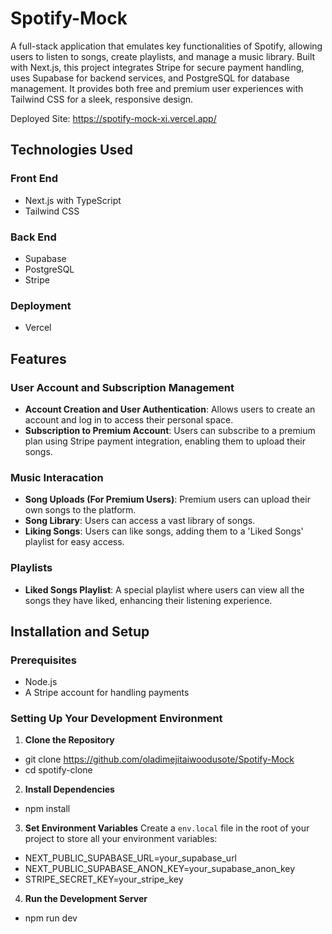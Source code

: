 # Spotify-Mock

A full-stack application that emulates key functionalities of Spotify, allowing users to listen to songs, create playlists, and manage a music library. Built with Next.js, this project integrates Stripe for secure payment handling, uses Supabase for backend services, and PostgreSQL for database management. It provides both free and premium user experiences with Tailwind CSS for a sleek, responsive design.

Deployed Site: https://spotify-mock-xi.vercel.app/

## Technologies Used

### Front End

- Next.js with TypeScript
- Tailwind CSS

### Back End

- Supabase
- PostgreSQL
- Stripe

### Deployment

- Vercel

## Features
### User Account and Subscription Management
- **Account Creation and User Authentication**: Allows users to create an account and log in to access their personal space.
- **Subscription to Premium Account**: Users can subscribe to a premium plan using Stripe payment integration, enabling them to upload their songs.


### Music Interacation
- **Song Uploads (For Premium Users)**: Premium users can upload their own songs to the platform.
- **Song Library**: Users can access a vast library of songs.
- **Liking Songs**: Users can like songs, adding them to a 'Liked Songs' playlist for easy access.


### Playlists
- **Liked Songs Playlist**: A special playlist where users can view all the songs they have liked, enhancing their listening experience.

## Installation and Setup

### Prerequisites
- Node.js
- A Stripe account for handling payments

### Setting Up Your Development Environment
1. **Clone the Repository**
- git clone https://github.com/oladimejitaiwoodusote/Spotify-Mock
- cd spotify-clone

2. **Install Dependencies**
- npm install

3. **Set Environment Variables**
Create a `env.local` file in the root of your project to store all your environment variables:
- NEXT_PUBLIC_SUPABASE_URL=your_supabase_url
- NEXT_PUBLIC_SUPABASE_ANON_KEY=your_supabase_anon_key
- STRIPE_SECRET_KEY=your_stripe_key

4. **Run the Development Server**
- npm run dev




